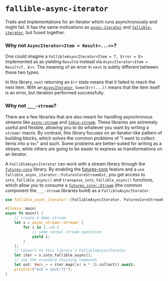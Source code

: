 `fallible-async-iterator`
=========================

Traits and implementations for an iterator which runs asynchronously and might fail.
It has the same motivations as [`async-iterator`][async-iterator] and [`fallible-iterator`][fallible-iterator], but
fused together.

### Why not `AsyncIterator<Item = Result<...>>`?

One could imagine a `FallibleAsyncIterator<Item = T, Error = E>` implemented as as yielding `Result`s instead via
`AsyncIterator<Item = Result<T, E>>`.
The meaning of an error in `next` is subtly different between these two types.

In this library, `next` returning an `Err` state means that it failed to reach the next item.
With an [`AsyncIterator`][async-iterator], `Some(Err(...))` means that the item itself is an error, but iteration
performed successfully.

### Why not `___-stream`?

There are a few libraries that are also meant for handling asynchronous streams like [`async-stream`][async-stream] and
[`tokio-stream`][tokio-stream].
These libraries are extremely useful and flexible, allowing you to do whatever you want by writing a `stream!` macro.
By contrast, this library focuses on an iterator-like pattern of building blocks, which solves the common problems of "I
want to collect items into a `Vec`" and such.
Some problems are better-suited for writing as a stream, while others are going to be easier to express as
transformations on an iterator.

A `FallibleAsyncIterator` can work with a stream library through the [`futures-core`][futures-core] library.
By enabling the [futures-core] feature and a `use fallible_async_iterator::FuturesCoreStreamExt`, you get access to
`into_fallible_async()` and `transpose_into_fallible_async()` functions, which allow you to consume a
[`futures_core::Stream`][futures-core-stream] (the common component the `___-stream` libraries build) as a
`FallibleAsyncIterator`.

```rust
use fallible_async_iterator::{FallibleAsyncIterator, FuturesCoreStreamExt};

#[tokio::main]
async fn main() {
    // create a demo stream
    let s = async_stream::stream! {
        for i in 1..=3 {
            // some normal stream operation
            yield i;
        }
    };
    // convert to this library's FallibleAsyncIterator
    let iter = s.into_fallible_async();
    // use the standard chaining commands
    let out: Vec<_> = iter.map(|x| x * 2).collect().await;
    println!("out = {out:?}");
}
```

[async-stream]: https://crates.io/crates/async-stream
[async-iterator]: https://crates.io/crates/async-iterator
[fallible-iterator]: https://crates.io/crates/fallible-iterator
[futures-core]: https://crates.io/crates/futures-core
[futures-core-stream]: https://docs.rs/futures-core/0.3.30/futures_core/stream/trait.Stream.html
[tokio-stream]: https://crates.io/crates/tokio-stream
